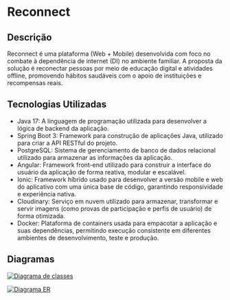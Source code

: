 # Reconnect

## Descrição
Reconnect é uma plataforma (Web + Mobile) desenvolvida com foco no combate à dependência de internet (DI) no ambiente familiar. A proposta da solução é reconectar pessoas por meio de educação digital e atividades offline, promovendo hábitos saudáveis com o apoio de instituições e recompensas reais.


## Tecnologias Utilizadas
- Java 17: A linguagem de programação utilizada para desenvolver a lógica de backend da aplicação.
- Spring Boot 3: Framework para construção de aplicações Java, utilizado para criar a API RESTful do projeto.
- PostgreSQL: Sistema de gerenciamento de banco de dados relacional utilizado para armazenar as informações da aplicação.
- Angular: Framework front-end utilizado para construir a interface do usuário da aplicação de forma reativa, modular e escalável.
- Ionic: Framework híbrido usado para desenvolver a versão mobile e web do aplicativo com uma única base de código, garantindo responsividade e experiência nativa.
- Cloudinary: Serviço em nuvem utilizado para armazenar, transformar e servir imagens (como provas de participação e perfis de usuário) de forma otimizada.
- Docker: Plataforma de containers usada para empacotar a aplicação e suas dependências, permitindo execução consistente em diferentes ambientes de desenvolvimento, teste e produção.

## Diagramas

[![Diagrama de classes](https://img.shields.io/badge/Diagrama%20de%20classes-blue?style=for-the-badge)](https://github.com/andrefilipe1310/reconnect/tree/main/docs/diagrams/class_diagram.md)

[![Diagrama ER](https://img.shields.io/badge/Diagrama%20Entidade%20Relacionamento-blue?style=for-the-badge)](https://github.com/andrefilipe1310/reconnect/tree/main/docs/diagrams/er_diagram.md)
